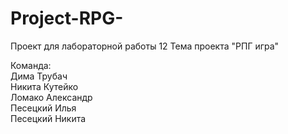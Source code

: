 # Project-RPG-
Проект для лабораторной работы 12
Тема проекта "РПГ игра"

Команда:</br>
Дима Трубач</br>
Никита Кутейко</br>
Ломако Александр</br>
Песецкий Илья</br>
Песецкий Никита</br>
